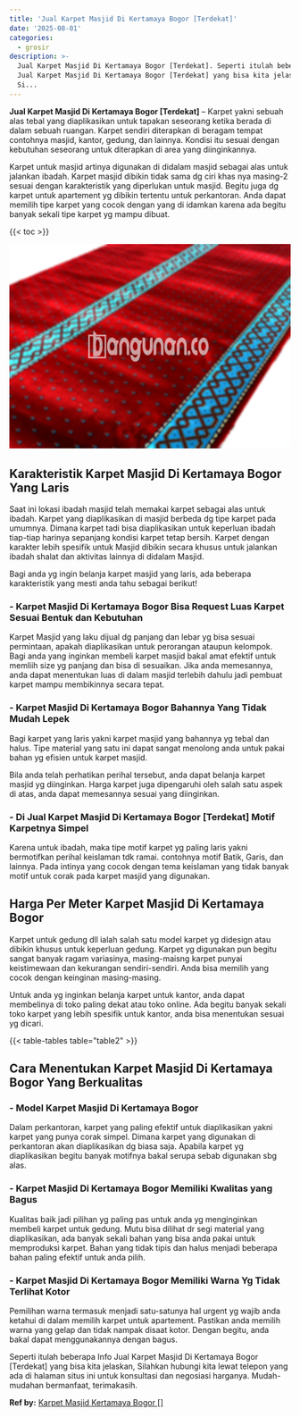 ```yaml
---
title: 'Jual Karpet Masjid Di Kertamaya Bogor [Terdekat]'
date: '2025-08-01'
categories:
  - grosir
description: >-
  Jual Karpet Masjid Di Kertamaya Bogor [Terdekat]. Seperti itulah beberapa Info
  Jual Karpet Masjid Di Kertamaya Bogor [Terdekat] yang bisa kita jelaskan,
  Si...
---
```


**Jual Karpet Masjid Di Kertamaya Bogor \[Terdekat\]** – Karpet yakni sebuah alas tebal yang diaplikasikan untuk tapakan seseorang ketika berada di dalam sebuah ruangan. Karpet sendiri diterapkan di beragam tempat contohnya masjid, kantor, gedung, dan lainnya. Kondisi itu sesuai dengan kebutuhan seseorang untuk diterapkan di area yang diinginkannya.

Karpet untuk masjid artinya digunakan di didalam masjid sebagai alas untuk jalankan ibadah. Karpet masjid dibikin tidak sama dg ciri khas nya masing-2 sesuai dengan karakteristik yang diperlukan untuk masjid. Begitu juga dg karpet untuk apartement yg dibikin tertentu untuk perkantoran. Anda dapat memilih tipe karpet yang cocok dengan yang di idamkan karena ada begitu banyak sekali tipe karpet yg mampu dibuat.

{{< toc >}}

![Jual Karpet Masjid Di Kertamaya Bogor [Terdekat]](/images/grosir-karpet-murah-56.png)

## Karakteristik Karpet Masjid Di Kertamaya Bogor Yang Laris

Saat ini lokasi ibadah masjid telah memakai karpet sebagai alas untuk ibadah. Karpet yang diaplikasikan di masjid berbeda dg tipe karpet pada umumnya. Dimana karpet tadi bisa diaplikasikan untuk keperluan ibadah tiap-tiap harinya sepanjang kondisi karpet tetap bersih. Karpet dengan karakter lebih spesifik untuk Masjid dibikin secara khusus untuk jalankan ibadah shalat dan aktivitas lainnya di didalam Masjid.

Bagi anda yg ingin belanja karpet masjid yang laris, ada beberapa karakteristik yang mesti anda tahu sebagai berikut!

### \- Karpet Masjid Di Kertamaya Bogor Bisa Request Luas Karpet Sesuai Bentuk dan Kebutuhan

Karpet Masjid yang laku dijual dg panjang dan lebar yg bisa sesuai permintaan, apakah diaplikasikan untuk perorangan ataupun kelompok. Bagi anda yang inginkan membeli karpet masjid bakal amat efektif untuk memliih size yg panjang dan bisa di sesuaikan. Jika anda memesannya, anda dapat menentukan luas di dalam masjid terlebih dahulu jadi pembuat karpet mampu membikinnya secara tepat.

### \- Karpet Masjid Di Kertamaya Bogor Bahannya Yang Tidak Mudah Lepek

Bagi karpet yang laris yakni karpet masjid yang bahannya yg tebal dan halus. Tipe material yang satu ini dapat sangat menolong anda untuk pakai bahan yg efisien untuk karpet masjid.

Bila anda telah perhatikan perihal tersebut, anda dapat belanja karpet masjid yg diinginkan. Harga karpet juga dipengaruhi oleh salah satu aspek di atas, anda dapat memesannya sesuai yang diinginkan.

### \- Di Jual Karpet Masjid Di Kertamaya Bogor \[Terdekat\] Motif Karpetnya Simpel

Karena untuk ibadah, maka tipe motif karpet yg paling laris yakni bermotifkan perihal keislaman tdk ramai. contohnya motif Batik, Garis, dan lainnya. Pada intinya yang cocok dengan tema keislaman yang tidak banyak motif untuk corak pada karpet masjid yang digunakan.

## Harga Per Meter Karpet Masjid Di Kertamaya Bogor

Karpet untuk gedung dll ialah salah satu model karpet yg didesign atau dibikin khusus untuk keperluan gedung. Karpet yg digunakan pun begitu sangat banyak ragam variasinya, masing-maisng karpet punyai keistimewaan dan kekurangan sendiri-sendiri. Anda bisa memilih yang cocok dengan keinginan masing-masing.

Untuk anda yg inginkan belanja karpet untuk kantor, anda dapat membelinya di toko paling dekat atau toko online. Ada begitu banyak sekali toko karpet yang lebih spesifik untuk kantor, anda bisa menentukan sesuai yg dicari.

{{< table-tables table="table2" >}}

## Cara Menentukan Karpet Masjid Di Kertamaya Bogor Yang Berkualitas

### \- Model Karpet Masjid Di Kertamaya Bogor

Dalam perkantoran, karpet yang paling efektif untuk diaplikasikan yakni karpet yang punya corak simpel. Dimana karpet yang digunakan di perkantoran akan diaplikasikan dg biasa saja. Apabila karpet yg diaplikasikan begitu banyak motifnya bakal serupa sebab digunakan sbg alas.

### \- Karpet Masjid Di Kertamaya Bogor Memiliki Kwalitas yang Bagus

Kualitas baik jadi pilihan yg paling pas untuk anda yg menginginkan membeli karpet untuk gedung. Mutu bisa dilihat dr segi material yang diaplikasikan, ada banyak sekali bahan yang bisa anda pakai untuk memproduksi karpet. Bahan yang tidak tipis dan halus menjadi beberapa bahan paling efektif untuk anda pilih.

### \- Karpet Masjid Di Kertamaya Bogor Memiliki Warna Yg Tidak Terlihat Kotor

Pemilihan warna termasuk menjadi satu-satunya hal urgent yg wajib anda ketahui di dalam memilih karpet untuk apartement. Pastikan anda memilih warna yang gelap dan tidak nampak disaat kotor. Dengan begitu, anda bakal dapat menggunakannya dengan bagus.

Seperti itulah beberapa Info Jual Karpet Masjid Di Kertamaya Bogor \[Terdekat\] yang bisa kita jelaskan, Silahkan hubungi kita lewat telepon yang ada di halaman situs ini untuk konsultasi dan negosiasi harganya. Mudah-mudahan bermanfaat, terimakasih.

**Ref by:**  [Karpet Masjid Kertamaya Bogor []](https://id.wikipedia.org/wiki/Karpet)
